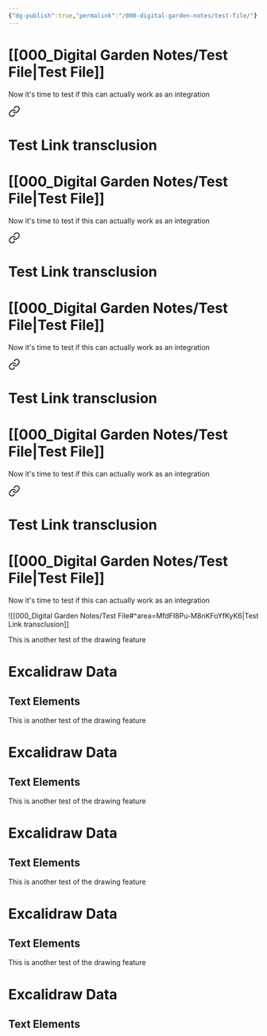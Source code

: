 ```yaml
---
{"dg-publish":true,"permalink":"/000-digital-garden-notes/test-file/"}
---
```


#  [[000_Digital Garden Notes/Test File\|Test File]] 
Now it's time to test if this can actually work as an integration


<div class="transclusion internal-embed is-loaded"><a class="markdown-embed-link" href="/000-digital-garden-notes/test-file/#area-mfd-fi-8-pu-m8n-k-fo-yf-ky-k6" aria-label="Open link"><svg xmlns="http://www.w3.org/2000/svg" width="24" height="24" viewBox="0 0 24 24" fill="none" stroke="currentColor" stroke-width="2" stroke-linecap="round" stroke-linejoin="round" class="svg-icon lucide-link"><path d="M10 13a5 5 0 0 0 7.54.54l3-3a5 5 0 0 0-7.07-7.07l-1.72 1.71"></path><path d="M14 11a5 5 0 0 0-7.54-.54l-3 3a5 5 0 0 0 7.07 7.07l1.71-1.71"></path></svg></a><div class="markdown-embed">

<div class="markdown-embed-title">

# Test Link transclusion

</div>



#  [[000_Digital Garden Notes/Test File\|Test File]] 
Now it's time to test if this can actually work as an integration


<div class="transclusion internal-embed is-loaded"><a class="markdown-embed-link" href="/000-digital-garden-notes/test-file/#area-mfd-fi-8-pu-m8n-k-fo-yf-ky-k6" aria-label="Open link"><svg xmlns="http://www.w3.org/2000/svg" width="24" height="24" viewBox="0 0 24 24" fill="none" stroke="currentColor" stroke-width="2" stroke-linecap="round" stroke-linejoin="round" class="svg-icon lucide-link"><path d="M10 13a5 5 0 0 0 7.54.54l3-3a5 5 0 0 0-7.07-7.07l-1.72 1.71"></path><path d="M14 11a5 5 0 0 0-7.54-.54l-3 3a5 5 0 0 0 7.07 7.07l1.71-1.71"></path></svg></a><div class="markdown-embed">

<div class="markdown-embed-title">

# Test Link transclusion

</div>



#  [[000_Digital Garden Notes/Test File\|Test File]] 
Now it's time to test if this can actually work as an integration


<div class="transclusion internal-embed is-loaded"><a class="markdown-embed-link" href="/000-digital-garden-notes/test-file/#area-mfd-fi-8-pu-m8n-k-fo-yf-ky-k6" aria-label="Open link"><svg xmlns="http://www.w3.org/2000/svg" width="24" height="24" viewBox="0 0 24 24" fill="none" stroke="currentColor" stroke-width="2" stroke-linecap="round" stroke-linejoin="round" class="svg-icon lucide-link"><path d="M10 13a5 5 0 0 0 7.54.54l3-3a5 5 0 0 0-7.07-7.07l-1.72 1.71"></path><path d="M14 11a5 5 0 0 0-7.54-.54l-3 3a5 5 0 0 0 7.07 7.07l1.71-1.71"></path></svg></a><div class="markdown-embed">

<div class="markdown-embed-title">

# Test Link transclusion

</div>



#  [[000_Digital Garden Notes/Test File\|Test File]] 
Now it's time to test if this can actually work as an integration


<div class="transclusion internal-embed is-loaded"><a class="markdown-embed-link" href="/000-digital-garden-notes/test-file/#area-mfd-fi-8-pu-m8n-k-fo-yf-ky-k6" aria-label="Open link"><svg xmlns="http://www.w3.org/2000/svg" width="24" height="24" viewBox="0 0 24 24" fill="none" stroke="currentColor" stroke-width="2" stroke-linecap="round" stroke-linejoin="round" class="svg-icon lucide-link"><path d="M10 13a5 5 0 0 0 7.54.54l3-3a5 5 0 0 0-7.07-7.07l-1.72 1.71"></path><path d="M14 11a5 5 0 0 0-7.54-.54l-3 3a5 5 0 0 0 7.07 7.07l1.71-1.71"></path></svg></a><div class="markdown-embed">

<div class="markdown-embed-title">

# Test Link transclusion

</div>



#  [[000_Digital Garden Notes/Test File\|Test File]] 
Now it's time to test if this can actually work as an integration

![[000_Digital Garden Notes/Test File#^area=MfdFI8Pu-M8nKFoYfKyK6\|Test Link transclusion]]


This is another test of the drawing feature



# Excalidraw Data

## Text Elements


</div></div>



This is another test of the drawing feature



# Excalidraw Data

## Text Elements


</div></div>



This is another test of the drawing feature



# Excalidraw Data

## Text Elements


</div></div>



This is another test of the drawing feature



# Excalidraw Data

## Text Elements


</div></div>



This is another test of the drawing feature



# Excalidraw Data

## Text Elements
